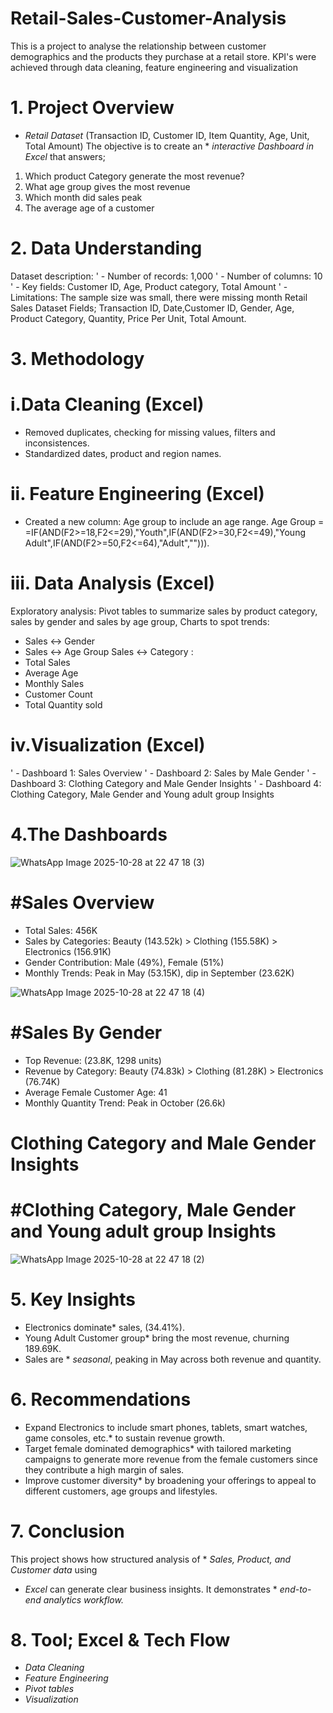 
# Retail-Sales-Customer-Analysis
This is a project to analyse the relationship between customer demographics and the products they purchase at a retail store. KPI's were achieved through data cleaning, feature engineering and visualization

# 1. Project Overview
* *Retail Dataset* (Transaction ID, Customer ID, Item Quantity, Age, Unit, Total Amount) The objective is to create an * *interactive Dashboard in Excel* that answers;
1. Which product Category generate the most revenue?
2. What age group gives the most revenue
3. Which month did sales peak
4. The average age of a customer

# 2. Data Understanding
 Dataset description: 
' -	Number of records: 1,000
' -	Number of columns: 10
' -	Key fields: Customer ID, Age, Product category, Total Amount 
' -	Limitations: The sample size was small, there were missing month
Retail Sales Dataset
Fields; Transaction ID, Date,Customer ID, Gender, Age, Product Category, Quantity, Price Per Unit, Total Amount.

# 3. Methodology
# i.Data Cleaning (Excel)
 * Removed duplicates, checking for missing values, filters and inconsistences.  
*  Standardized dates, product and region names.
# ii. Feature Engineering (Excel)
 * Created a new column: Age group to include an age range. Age Group = =IF(AND(F2>=18,F2<=29),"Youth",IF(AND(F2>=30,F2<=49),"Young     Adult",IF(AND(F2>=50,F2<=64),"Adult",""))).
# iii. Data Analysis (Excel)
Exploratory analysis: Pivot tables to summarize sales by product category, sales by gender and sales by age group, Charts to spot trends:
 *  Sales ↔ Gender
 *  Sales ↔ Age Group
Sales ↔ Category :
*  Total Sales
*  Average Age
*  Monthly Sales
* Customer Count
* Total Quantity sold
# iv.Visualization (Excel)
 ' - Dashboard 1: Sales Overview
 ' - Dashboard 2: Sales by Male Gender
 ' - Dashboard 3: Clothing Category and Male Gender Insights
 ' - Dashboard 4: Clothing Category, Male Gender and Young adult group Insights

# 4.The Dashboards







![WhatsApp Image 2025-10-28 at 22 47 18 (3)](https://github.com/user-attachments/assets/05355c8c-b563-4b7f-921c-2f5b5d27fc6c)











# #Sales Overview
*  Total Sales: 456K
*  Sales by Categories: Beauty (143.52k) > Clothing (155.58K) > Electronics (156.91K)
*  Gender Contribution: Male (49%), Female (51%)
*  Monthly Trends: Peak in May (53.15K), dip in September (23.62K)







![WhatsApp Image 2025-10-28 at 22 47 18 (4)](https://github.com/user-attachments/assets/5c3200d5-81ac-44de-882d-9dd7d6fc62db)












# #Sales By Gender
* Top Revenue: (23.8K, 1298 units)
* Revenue by Category: Beauty (74.83k) > Clothing (81.28K) > Electronics (76.74K)
* Average Female Customer Age: 41
* Monthly Quantity Trend: Peak in October (26.6k)




# Clothing Category and Male Gender Insights
# #Clothing Category, Male Gender and Young adult group Insights









![WhatsApp Image 2025-10-28 at 22 47 18 (2)](https://github.com/user-attachments/assets/0d4077e7-ea58-40ff-94a9-c8343c8c4e5b)












# 5. Key Insights
* Electronics dominate* sales, (34.41%).
* Young Adult Customer group* bring the most revenue, churning 189.69K.
* Sales are * *seasonal*, peaking in May across both revenue and quantity.

# 6. Recommendations
*  Expand Electronics to include smart phones, tablets, smart watches, game consoles, etc.* to sustain revenue growth.
*  Target female dominated demographics* with tailored marketing campaigns to generate more revenue from the female customers since          they contribute a high margin of sales.
*  Improve customer diversity* by broadening your offerings to appeal to different customers, age groups and lifestyles.

# 7. Conclusion
This project shows how structured analysis of * *Sales, Product, and Customer data* using
* *Excel* can generate clear business insights.
It demonstrates * *end-to-end analytics workflow.*

# 8. Tool; Excel & Tech Flow
* *Data Cleaning*
* *Feature Engineering*
* *Pivot tables*
* *Visualization*






